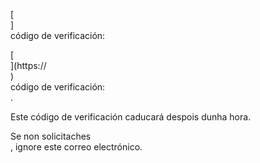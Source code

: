 [<br host>] <br action> código de verificación: <br code>

[<br host>](https://<br host>) <br action> código de verificación: <br code>.

Este código de verificación caducará despois dunha hora.

Se non solicitaches <br action>, ignore este correo electrónico.